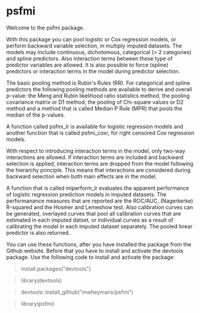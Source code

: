 # psfmi

Welcome to the psfmi package. 

With this package you can pool logistic or Cox regression models,
or perform backward variable selection, in multiply imputed datasets. 
The models may include continuous, dichotomous, categorical (> 2 
categories) and spline predictors. Also interaction terms between these type of 
predictor variables are allowed. It is also possible to force (spline)  
predictors or interaction terms in the model during predictor selection.

The basic pooling method is Rubin's Rules (RR). For categorical and 
spline predictors the following pooling methods are available to derive
and overall p-value: the Meng and Rubin likelihood ratio statistics method, 
the pooling covariance matrix or D1 method, the pooling of Chi-square 
values or D2 method and a method that is called Median P Rule (MPR) 
that pools the median of the p-values.

A function called psfmi_lr is available for logistic regression 
models and another function that is called psfmi_coxr, 
for right censored Cox regression models.

With respect to introducing interaction terms in the model, only 
two-way interactions are allowed. If interaction terms are included 
and backward selection is applied, interaction terms are dropped 
from the model following the hierarchy principle. This means
that interactions are considered during backward selection when both
main effects are in the model.

A function that is called miperform_lr evaluates the apparent performance 
of logistic regression prediction models in imputed datasets. 
The performanance measures that are reported are the ROC/AUC, 
(Nagerkerke) R-squared and the Hosmer and Lemeshow test. 
Also calibration curves can be generated, overlayed curves that pool 
all calibration curves that are estimated in each imputed datset, 
or individual curves as a result of calibrating the model in each 
imputed dataset separately. The pooled linear predictor is also returned.

You can use these functions, after you have installed the
package from the Github website. Before that you have to install 
and activate the devtools package. Use the following code to
install and activate the package:

> install.packages("devtools")

> library(devtools)

> devtools::install_github("mwheymans/psfmi")

> library(psfmi)

